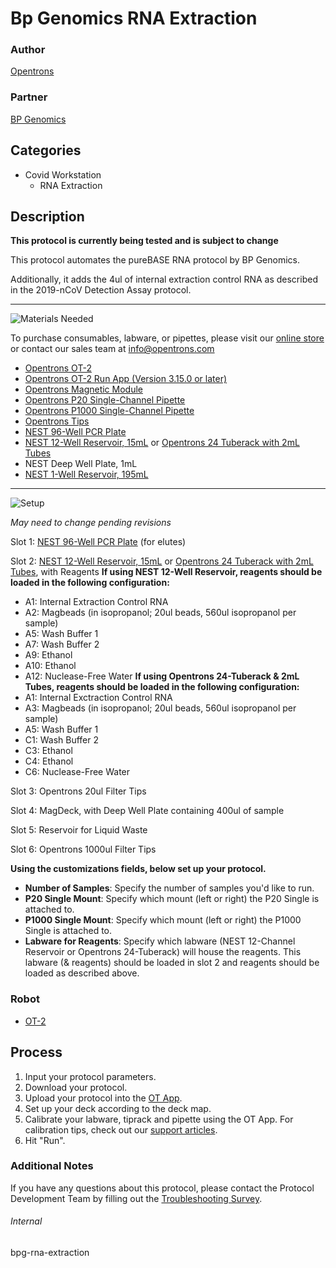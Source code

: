 # Bp Genomics RNA Extraction

### Author
[Opentrons](https://opentrons.com/)

### Partner
[BP Genomics](https://bpgenomics.com/)

## Categories
* Covid Workstation
	* RNA Extraction


## Description
**This protocol is currently being tested and is subject to change**

This protocol automates the pureBASE RNA protocol by BP Genomics.

Additionally, it adds the 4ul of internal extraction control RNA as described in the 2019-nCoV Detection Assay protocol.


---
![Materials Needed](https://s3.amazonaws.com/opentrons-protocol-library-website/custom-README-images/001-General+Headings/materials.png)

To purchase consumables, labware, or pipettes, please visit our [online store](https://shop.opentrons.com/) or contact our sales team at [info@opentrons.com](mailto:info@opentrons.com)

* [Opentrons OT-2](https://shop.opentrons.com/collections/ot-2-robot/products/ot-2)
* [Opentrons OT-2 Run App (Version 3.15.0 or later)](https://opentrons.com/ot-app/)
* [Opentrons Magnetic Module](https://shop.opentrons.com/collections/hardware-modules/products/magdeck)
* [Opentrons P20 Single-Channel Pipette](https://shop.opentrons.com/collections/ot-2-pipettes/products/single-channel-electronic-pipette)
* [Opentrons P1000 Single-Channel Pipette](https://shop.opentrons.com/collections/ot-2-pipettes/products/single-channel-electronic-pipette)
* [Opentrons Tips](https://shop.opentrons.com/collections/opentrons-tips)
* [NEST 96-Well PCR Plate](https://shop.opentrons.com/collections/lab-plates/products/nest-0-1-ml-96-well-pcr-plate-full-skirt)
* [NEST 12-Well Reservoir, 15mL](https://shop.opentrons.com/collections/reservoirs/products/nest-12-well-reservoir-15-ml) or [Opentrons 24 Tuberack with 2mL Tubes](https://labware.opentrons.com/opentrons_24_tuberack_eppendorf_2ml_safelock_snapcap?category=tubeRack)
* NEST Deep Well Plate, 1mL
* [NEST 1-Well Reservoir, 195mL](https://labware.opentrons.com/nest_1_reservoir_195ml?category=reservoir)



---
![Setup](https://s3.amazonaws.com/opentrons-protocol-library-website/custom-README-images/001-General+Headings/Setup.png)

*May need to change pending revisions*

Slot 1: [NEST 96-Well PCR Plate](https://shop.opentrons.com/collections/lab-plates/products/nest-0-1-ml-96-well-pcr-plate-full-skirt) (for elutes)

Slot 2: [NEST 12-Well Reservoir, 15mL](https://shop.opentrons.com/collections/reservoirs/products/nest-12-well-reservoir-15-ml) or [Opentrons 24 Tuberack with 2mL Tubes](https://labware.opentrons.com/opentrons_24_tuberack_eppendorf_2ml_safelock_snapcap?category=tubeRack), with Reagents
**If using NEST 12-Well Reservoir, reagents should be loaded in the following configuration:**
* A1: Internal Extraction Control RNA
* A2: Magbeads (in isopropanol; 20ul beads, 560ul isopropanol per sample)
* A5: Wash Buffer 1
* A7: Wash Buffer 2
* A9: Ethanol
* A10: Ethanol
* A12: Nuclease-Free Water
**If using Opentrons 24-Tuberack & 2mL Tubes, reagents should be loaded in the following configuration:**
* A1: Internal Exctraction Control RNA
* A3: Magbeads (in isopropanol; 20ul beads, 560ul isopropanol per sample)
* A5: Wash Buffer 1
* C1: Wash Buffer 2
* C3: Ethanol
* C4: Ethanol
* C6: Nuclease-Free Water

Slot 3: Opentrons 20ul Filter Tips

Slot 4: MagDeck, with Deep Well Plate containing 400ul of sample

Slot 5: Reservoir for Liquid Waste

Slot 6: Opentrons 1000ul Filter Tips






__Using the customizations fields, below set up your protocol.__
* **Number of Samples**: Specify the number of samples you'd like to run.
* **P20 Single Mount**: Specify which mount (left or right) the P20 Single is attached to.
* **P1000 Single Mount**: Specify which mount (left or right) the P1000 Single is attached to.
* **Labware for Reagents**: Specify which labware (NEST 12-Channel Reservoir or Opentrons 24-Tuberack) will house the reagents. This labware (& reagents) should be loaded in slot 2 and reagents should be loaded as described above.





### Robot
* [OT-2](https://opentrons.com/ot-2)

## Process

1. Input your protocol parameters.
2. Download your protocol.
3. Upload your protocol into the [OT App](https://opentrons.com/ot-app).
4. Set up your deck according to the deck map.
5. Calibrate your labware, tiprack and pipette using the OT App. For calibration tips, check out our [support articles](https://support.opentrons.com/en/collections/1559720-guide-for-getting-started-with-the-ot-2).
6. Hit "Run".

### Additional Notes
If you have any questions about this protocol, please contact the Protocol Development Team by filling out the [Troubleshooting Survey](https://protocol-troubleshooting.paperform.co/).

###### Internal
bpg-rna-extraction
